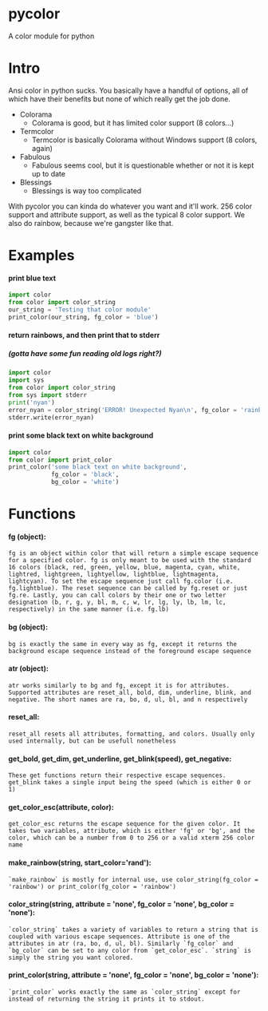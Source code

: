 pycolor
=======

A color module for python

# Intro
Ansi color in python sucks. You basically have a handful of options, all of which have their benefits but none of which really get the job done.

* Colorama
	* Colorama is good, but it has limited color support (8 colors...)
* Termcolor
	* Termcolor is basically Colorama without Windows support (8 colors, again)
* Fabulous
	* Fabulous seems cool, but it is questionable whether or not it is kept up to date
* Blessings
	* Blessings is way too complicated

With pycolor you can kinda do whatever you want and it'll work. 256 color support and attribute support, as well as the typical 8 color support. We also do rainbow, because we're gangster like that.

# Examples
#### print blue text
```python
import color
from color import color_string
our_string = 'Testing that color module'
print_color(our_string, fg_color = 'blue')
```

#### return rainbows, and then print that to stderr

##### (gotta have some fun reading old logs right?)

```python
import color
import sys
from color import color_string
from sys import stderr
print('nyan')
error_nyan = color_string('ERROR! Unexpected Nyan\n', fg_color = 'rainbow')
stderr.write(error_nyan)
```

#### print some black text on white background

```python
import color
from color import print_color
print_color('some black text on white background',
            fg_color = 'black',
            bg_color = 'white')
```

# Functions
#### fg (object):

	fg is an object within color that will return a simple escape sequence for a specified color. fg is only meant to be used with the standard 16 colors (black, red, green, yellow, blue, magenta, cyan, white, lightred, lightgreen, lightyellow, lightblue, lightmagenta, lightcyan). To set the escape sequence just call fg.color (i.e. fg.lightblue). The reset sequence can be called by fg.reset or just fg.re. Lastly, you can call colors by their one or two letter designation (b, r, g, y, bl, m, c, w, lr, lg, ly, lb, lm, lc, respectively) in the same manner (i.e. fg.lb)

#### bg (object):

	bg is exactly the same in every way as fg, except it returns the background escape sequence instead of the foreground escape sequence

#### atr (object):

	atr works similarly to bg and fg, except it is for attributes. Supported attributes are reset_all, bold, dim, underline, blink, and negative. The short names are ra, bo, d, ul, bl, and n respectively

#### reset_all:

	reset_all resets all attributes, formatting, and colors. Usually only used internally, but can be usefull nonetheless

#### get_bold, get_dim, get_underline, get_blink(speed), get_negative:

	These get functions return their respective escape sequences. get_blink takes a single input being the speed (which is either 0 or 1)

#### get_color_esc(attribute, color):

	get_color_esc returns the escape sequence for the given color. It takes two variables, attribute, which is either 'fg' or 'bg', and the color, which can be a number from 0 to 256 or a valid xterm 256 color name

#### make_rainbow(string, start_color='rand'):

	`make_rainbow` is mostly for internal use, use color_string(fg_color = 'rainbow') or print_color(fg_color = 'rainbow')

#### color_string(string, attribute = 'none', fg_color = 'none', bg_color = 'none'):

	`color_string` takes a variety of variables to return a string that is coupled with various escape sequences. Attribute is one of the attributes in atr (ra, bo, d, ul, bl). Similarly `fg_color` and `bg_color` can be set to any color from `get_color_esc`. `string` is simply the string you want colored.

#### print_color(string, attribute = 'none', fg_color = 'none', bg_color = 'none'):

	`print_color` works exactly the same as `color_string` except for instead of returning the string it prints it to stdout.


